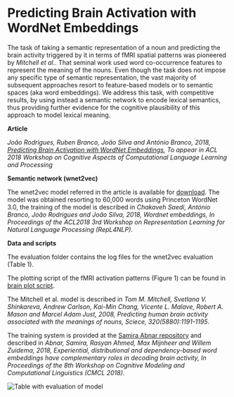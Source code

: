 # Predicting Brain Activation with WordNet Embeddings

The task of taking a semantic representation of a noun and predicting the brain activity triggered by it in terms of fMRI spatial patterns was pioneered by *Mitchell et al.*.
That seminal work used word co-occurrence features to represent the meaning of the nouns. Even though the task does not impose any specific type of semantic representation, the vast majority of subsequent approaches resort to feature-based models or to semantic spaces (aka word embeddings).
We address this task, with competitive results, by using instead a semantic network to encode lexical semantics, thus providing further evidence for the cognitive plausibility of this approach to model lexical meaning.

**Article**

*João Rodrigues, Ruben Branco, João Silva and António Branco, 2018, [Predicting Brain Activation with WordNet Embeddings](https://sites.google.com/view/cognitivews2018/accepted-papers), To appear in ACL 2018 Workshop on Cognitive Aspects of Computational Language Learning and Processing*

**Semantic network (wnet2vec)**

The wnet2vec model referred in the article is available for [download](http://lxcenter.di.fc.ul.pt/wn2vec.zip).
The model was obtained resorting to 60,000 words using Princeton WordNet 3.0, the training of the model is described in *Chakaveh Saedi, António Branco, João Rodrigues and João Silva, 2018, Wordnet embeddings, In Proceedings of the ACL2018 3rd Workshop on Representation Learning for Natural Language Processing (RepL4NLP)*. 

**Data and scripts**

The evaluation folder contains the log files for the wnet2vec evaluation (Table 1).

The plotting script of the fMRI activation patterns (Figure 1) can be found in [brain plot script](https://github.com/nlx-group/Semantic-Brain-Activation/blob/master/brain_plot.py). 

The Mitchell et al. model is described in *Tom M. Mitchell, Svetlana V. Shinkareva, Andrew Carlson, Kai-Min Chang, Vicente L. Malave, Robert A. Mason and Marcel Adam Just, 2008, Predicting human brain activity associated with the meanings of nouns, Sciece, 320(5880):1191-1195*.

The training system is provided at the [Samira Abnar repository](https://github.com/samiraabnar/NeuroSemantics/) and described in *Abnar, Samira, Rasyan Ahmed, Max Mijnheer and Willem Zuidema, 2018, Experiential, distributional and dependency-based word embeddings have complementary roles in decoding brain activity, In Proceedings of the 8th Workshop on Cognitive Modeling and Computational Linguistics (CMCL 2018)*.

![Table with evaluation of model](https://github.com/nlx-group/Semantic-Brain-Activation/blob/master/fmri_table.png)

